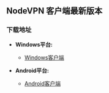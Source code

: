 ## NodeVPN 客户端最新版本
### 下载地址
- **Windows平台:**
  * [Windows客户端](https://raw.githubusercontent.com/newbreedlimited/nodevpn/master/NODEVPN_1_0_10_0.zip)

- **Android平台:**
  * [Android客户端](https://github.com/newbreedlimited/nodevpn/blob/master/nodevpn_android_3.0.0.apk?raw=true)

    
